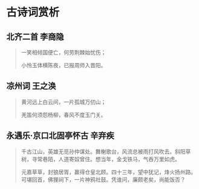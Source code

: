 # 古诗词赏析

## 北齐二首 李商隐

> 一笑相倾国便亡，何劳荆棘始忧伤；
> 
> 小怜玉体横陈夜，已报周师入晋阳。

## 凉州词 王之涣

> 黄河远上白云间，一片孤城万仞山；
>
> 羌笛何须怨杨柳，春风不度玉门关。

## 永遇乐·京口北固亭怀古 辛弃疾

> 千古江山，英雄无觅孙仲谋处。舞榭歌台，风流总被雨打风吹去。斜阳草树，寻常巷陌，人道寄奴曾住。想当年，金戈铁马，气吞万里如虎。
>
> 元嘉草草，封狼居胥，赢得仓皇北顾。四十三年，望中犹记，烽火扬州路。可堪回首，佛狸祠下，一片神鸦社鼓。凭谁问，廉颇老矣，尚能饭否？

